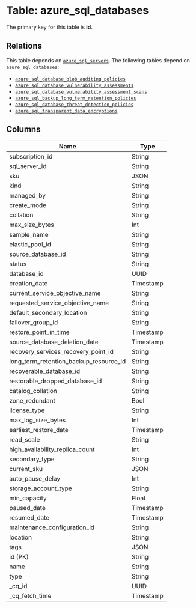 # Table: azure_sql_databases


The primary key for this table is **id**.

## Relations
This table depends on [`azure_sql_servers`](azure_sql_servers.md).
The following tables depend on `azure_sql_databases`:
  - [`azure_sql_database_blob_auditing_policies`](azure_sql_database_blob_auditing_policies.md)
  - [`azure_sql_database_vulnerability_assessments`](azure_sql_database_vulnerability_assessments.md)
  - [`azure_sql_database_vulnerability_assessment_scans`](azure_sql_database_vulnerability_assessment_scans.md)
  - [`azure_sql_backup_long_term_retention_policies`](azure_sql_backup_long_term_retention_policies.md)
  - [`azure_sql_database_threat_detection_policies`](azure_sql_database_threat_detection_policies.md)
  - [`azure_sql_transparent_data_encryptions`](azure_sql_transparent_data_encryptions.md)

## Columns
| Name          | Type          |
| ------------- | ------------- |
|subscription_id|String|
|sql_server_id|String|
|sku|JSON|
|kind|String|
|managed_by|String|
|create_mode|String|
|collation|String|
|max_size_bytes|Int|
|sample_name|String|
|elastic_pool_id|String|
|source_database_id|String|
|status|String|
|database_id|UUID|
|creation_date|Timestamp|
|current_service_objective_name|String|
|requested_service_objective_name|String|
|default_secondary_location|String|
|failover_group_id|String|
|restore_point_in_time|Timestamp|
|source_database_deletion_date|Timestamp|
|recovery_services_recovery_point_id|String|
|long_term_retention_backup_resource_id|String|
|recoverable_database_id|String|
|restorable_dropped_database_id|String|
|catalog_collation|String|
|zone_redundant|Bool|
|license_type|String|
|max_log_size_bytes|Int|
|earliest_restore_date|Timestamp|
|read_scale|String|
|high_availability_replica_count|Int|
|secondary_type|String|
|current_sku|JSON|
|auto_pause_delay|Int|
|storage_account_type|String|
|min_capacity|Float|
|paused_date|Timestamp|
|resumed_date|Timestamp|
|maintenance_configuration_id|String|
|location|String|
|tags|JSON|
|id (PK)|String|
|name|String|
|type|String|
|_cq_id|UUID|
|_cq_fetch_time|Timestamp|